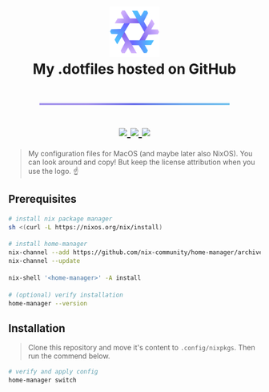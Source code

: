 <!-- > `Disclaimer`: This repository is for my personal use. Expect unexpected changes in the future. -->

<h1 align="center">
  <div><img src="./assets/nix-logo.svg" width="100px" /></div>
  <div>My .dotfiles hosted on GitHub</div>
  <p><img src="./assets/underline.png" width="380px" /></p>
  <div align="center">
    <a href="https://nixos.org/learn.html">
      <img src="https://img.shields.io/badge/written%20in-nix-666DF2?style=for-the-badge&logo=nixos&labelColor=24273a">
    </a>
    <a href="https://github.com/nix-community/home-manager">
      <img src="https://img.shields.io/badge/managed%20by-home%20manager-666DF2?style=for-the-badge&logo=nixos&labelColor=24273a">
    </a>
    <!-- <a href="https://github.com/nix-community/home-manager">
      <img src="https://img.shields.io/badge/os-nixos-666DF2?style=for-the-badge&logo=nixos&labelColor=24273a">
    </a> -->
    <a href="https://github.com/nix-community/home-manager">
      <img src="https://img.shields.io/badge/os-macos-666DF2?style=for-the-badge&logo=apple&labelColor=24273a">
    </a>
  </div>
</h1>

> My configuration files for MacOS (and maybe later also NixOS). You can look around and copy! But keep the license attribution when you use the logo. :point_up:

<!-- <p align="center">
  My dotfiles managed with <a href="https://nixos.org/learn.html">nix</a> and <a href="https://github.com/nix-community/home-manager">home-manager</a>.
<p> -->

## Prerequisites

```sh
# install nix package manager
sh <(curl -L https://nixos.org/nix/install)

# install home-manager
nix-channel --add https://github.com/nix-community/home-manager/archive/master.tar.gz home-manager
nix-channel --update

nix-shell '<home-manager>' -A install

# (optional) verify installation
home-manager --version
```

## Installation

> Clone this repository and move it's content to `.config/nixpkgs`. Then run the commend below.

```sh
# verify and apply config
home-manager switch
```
